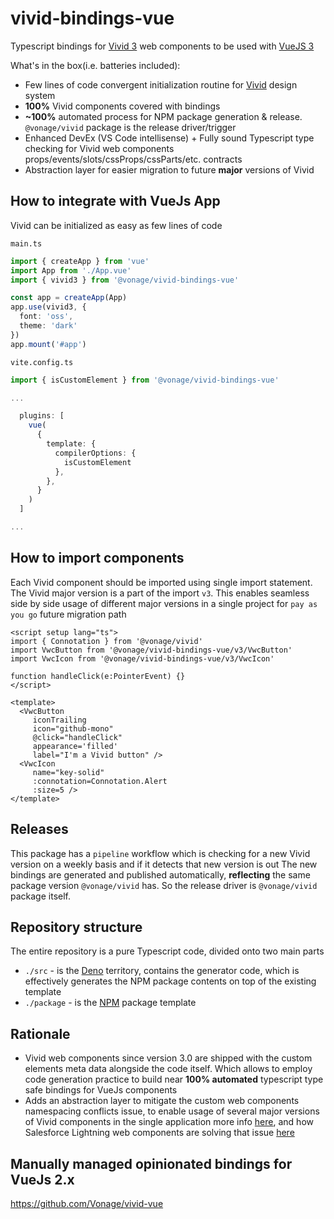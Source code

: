 # vivid-bindings-vue

Typescript bindings for [Vivid 3](http://vivid.deno.dev) web components to be used with [VueJS 3](https://vuejs.org)

What's in the box(i.e. batteries included):

* Few lines of code convergent initialization routine for [Vivid](https://github.com/Vonage/vivid-3) design system
* **100%** Vivid components covered with bindings
* **~100%** automated process for NPM package generation & release. `@vonage/vivid` package is the release driver/trigger
* Enhanced DevEx (VS Code intellisense) + Fully sound Typescript type checking for Vivid web components props/events/slots/cssProps/cssParts/etc. contracts
* Abstraction layer for easier migration to future **major** versions of Vivid


## How to integrate with VueJs App

Vivid can be initialized as easy as few lines of code

`main.ts`
```ts
import { createApp } from 'vue'
import App from './App.vue'
import { vivid3 } from '@vonage/vivid-bindings-vue'

const app = createApp(App)
app.use(vivid3, {
  font: 'oss',
  theme: 'dark'
})
app.mount('#app')
```

`vite.config.ts`
```ts
import { isCustomElement } from '@vonage/vivid-bindings-vue'

...

  plugins: [
    vue(
      {
        template: {
          compilerOptions: {
            isCustomElement
          },
        },
      }
    )
  ]

...

```


## How to import components

Each Vivid component should be imported using single import statement.
The Vivid major version is a part of the import `v3`. This enables seamless side by side usage of different major versions in a single project for `pay as you go` future migration path

```vue
<script setup lang="ts">
import { Connotation } from '@vonage/vivid'
import VwcButton from '@vonage/vivid-bindings-vue/v3/VwcButton'
import VwcIcon from '@vonage/vivid-bindings-vue/v3/VwcIcon'

function handleClick(e:PointerEvent) {}
</script>

<template>
  <VwcButton
     iconTrailing
     icon="github-mono"
     @click="handleClick"
     appearance='filled'
     label="I'm a Vivid button" />
  <VwcIcon
     name="key-solid"
     :connotation=Connotation.Alert
     :size=5 />
</template>
```

## Releases

This package has a `pipeline` workflow which is checking for a new Vivid version on a weekly basis and if it detects that new version is out The new bindings are generated and published automatically, **reflecting** the same package version `@vonage/vivid` has. So the release driver is `@vonage/vivid` package itself.

## Repository structure

The entire repository is a pure Typescript code, divided onto two main parts
- `./src` - is the [Deno](https://deno.land) territory, contains the generator code, which is effectively generates the NPM package contents on top of the existing template
- `./package` - is the [NPM](https://www.npmjs.com/package/@vonage/vivid-bindings-vue) package template

## Rationale

* Vivid web components since version 3.0 are shipped with the custom elements meta data alongside the code itself.
  Which allows to employ code generation practice to build near **100% automated** typescript type safe bindings for VueJs components
* Adds an abstraction layer to mitigate the custom web components namespacing conflicts issue, to enable usage of several major versions of Vivid components in the single application more info [here](https://vivid.deno.dev/#advanced-usage), and how Salesforce Lightning web components are solving that issue [here](https://developer.salesforce.com/docs/component-library/documentation/en/lwc/lwc.create_components_namespace)


## Manually managed opinionated bindings for VueJs 2.x
https://github.com/Vonage/vivid-vue

